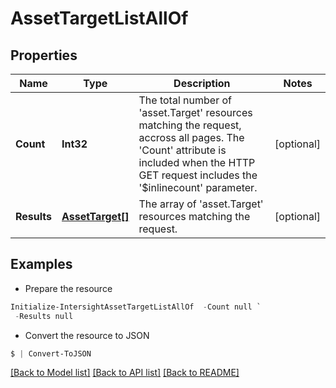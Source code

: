# AssetTargetListAllOf
## Properties

Name | Type | Description | Notes
------------ | ------------- | ------------- | -------------
**Count** | **Int32** | The total number of &#39;asset.Target&#39; resources matching the request, accross all pages. The &#39;Count&#39; attribute is included when the HTTP GET request includes the &#39;$inlinecount&#39; parameter. | [optional] 
**Results** | [**AssetTarget[]**](AssetTarget.md) | The array of &#39;asset.Target&#39; resources matching the request. | [optional] 

## Examples

- Prepare the resource
```powershell
Initialize-IntersightAssetTargetListAllOf  -Count null `
 -Results null
```

- Convert the resource to JSON
```powershell
$ | Convert-ToJSON
```

[[Back to Model list]](../README.md#documentation-for-models) [[Back to API list]](../README.md#documentation-for-api-endpoints) [[Back to README]](../README.md)


